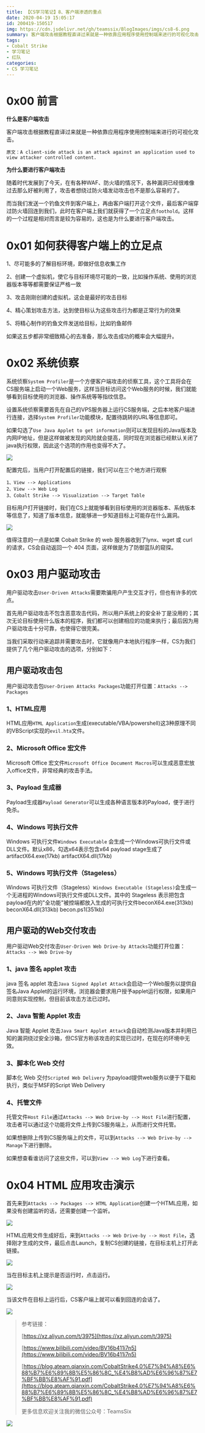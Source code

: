 ```yaml
---
title: 【CS学习笔记】8、客户端渗透的重点
date: 2020-04-19 15:05:17
id: 200419-150517
img: https://cdn.jsdelivr.net/gh/teamssix/BlogImages/imgs/cs8-6.png
summary: 客户端攻击根据教程直译过来就是一种依靠应用程序使用控制端来进行的可视化攻击。
tags:
- Cobalt Strike
- 学习笔记
- 红队
categories:
- CS 学习笔记
---
```


# 0x00 前言

**什么是客户端攻击**

客户端攻击根据教程直译过来就是一种依靠应用程序使用控制端来进行的可视化攻击。

`原文：A client-side attack is an attack against an application used to view attacker controlled content.`

**为什么要进行客户端攻击**

随着时代发展到了今天，在有各种WAF、防火墙的情况下，各种漏洞已经很难像过去那么好被利用了，攻击者想绕过防火墙发动攻击也不是那么容易的了。

而当我们发送一个钓鱼文件到客户端上，再由客户端打开这个文件，最后客户端穿过防火墙回连到我们，此时在客户端上我们就获得了一个立足点`foothold`。这样的一个过程是相对而言是较为容易的，这也是为什么要进行客户端攻击。

<!--more-->

# 0x01 如何获得客户端上的立足点

1、尽可能多的了解目标环境，即做好信息收集工作

2、创建一个虚拟机，使它与目标环境尽可能的一致，比如操作系统、使用的浏览器版本等等都需要保证严格一致

3、攻击刚刚创建的虚拟机，这会是最好的攻击目标

4、精心策划攻击方法，达到使目标认为这些攻击行为都是正常行为的效果

5、将精心制作的钓鱼文件发送给目标，比如钓鱼邮件

如果这五步都非常细致精心的去准备，那么攻击成功的概率会大幅提升。

# 0x02 系统侦察

系统侦察`System Profiler`是一个方便客户端攻击的侦察工具，这个工具将会在CS服务端上启动一个Web服务，这样当目标访问这个Web服务的时候，我们就能够看到目标使用的浏览器、操作系统等等指纹信息。

设置系统侦察需要首先在自己的VPS服务器上运行CS服务端，之后本地客户端进行连接，选择`System Profiler`功能模块，配置待跳转的URL等信息即可。

如果勾选了`Use Java Applet to get information`则可以发现目标的Java版本及内网IP地址，但是这样做被发现的风险就会提高，同时现在浏览器已经默认关闭了java执行权限，因此这个选项的作用也变得不大了。

![](https://cdn.jsdelivr.net/gh/teamssix/BlogImages/imgs/cs8-1.png)

配置完后，当用户打开配置后的链接，我们可以在三个地方进行观察

```
1、View --> Applications
2、View --> Web Log
3、Cobalt Strike --> Visualization --> Target Table
```

目标用户打开链接时，我们在CS上就能够看到目标使用的浏览器版本、系统版本等信息了，知道了版本信息，就能够进一步知道目标上可能存在什么漏洞。

![](https://cdn.jsdelivr.net/gh/teamssix/BlogImages/imgs/cs8-2.png)

值得注意的一点是如果 Cobalt Strike 的 web 服务器收到了lynx、wget 或 curl 的请求，CS会自动返回一个 404 页面，这样做是为了防御蓝队的窥探。

# 0x03 用户驱动攻击

用户驱动攻击`User-Driven Attacks`需要欺骗用户产生交互才行，但也有许多的优点。

首先用户驱动攻击不包含恶意攻击代码，所以用户系统上的安全补丁是没用的；其次无论目标使用什么版本的程序，我们都可以创建相应的功能来执行；最后因为用户驱动攻击十分可靠，也使得它很完美。

当我们采取行动来追踪并需要攻击时，它就像用户本地执行程序一样，CS为我们提供了几个用户驱动攻击的选项，分别如下：

## 用户驱动攻击包

用户驱动攻击包`User-Driven Attacks Packages`功能打开位置：`Attacks --> Packages`

### 1、HTML应用

HTML应用`HTML Application`生成(executable/VBA/powershell)这3种原理不同的VBScript实现的`evil.hta`文件。

### 2、Microsoft Office 宏文件

Microsoft Office 宏文件`Microsoft Office Document Macros`可以生成恶意宏放入office文件，非常经典的攻击手法。

### 3、Payload 生成器

Payload生成器`Payload Generator`可以生成各种语言版本的Payload，便于进行免杀。

### 4、Windows 可执行文件

Windows 可执行文件`Windows Executable` 会生成一个Windows可执行文件或DLL文件。默认x86，勾选x64表示包含x64 payload stage生成了artifactX64.exe(17kb) artifactX64.dll(17kb)

### 5、Windows 可执行文件（Stageless）

Windows 可执行文件（Stageless）`Windows Executable (Stageless)`会生成一个无进程的Windows可执行文件或DLL文件。其中的 Stageless 表示把包含payload在内的"全功能"被控端都放入生成的可执行文件beconX64.exe(313kb) beconX64.dll(313kb) becon.ps1(351kb)

## 用户驱动的Web交付攻击

用户驱动Web交付攻击`User-Driven Web Drive-by Attacks`功能打开位置：`Attacks --> Web Drive-by`

### 1、java 签名 applet 攻击

java 签名 applet 攻击`Java Signed Applet Attack`会启动一个Web服务以提供自签名Java Applet的运行环境，浏览器会要求用户授予applet运行权限，如果用户同意则实现控制，但目前该攻击方法已过时。

### 2、Java 智能 Applet 攻击

Java 智能 Applet 攻击`Java Smart Applet Attack`会自动检测Java版本并利用已知的漏洞绕过安全沙箱，但CS官方称该攻击的实现已过时，在现在的环境中无效。

### 3、脚本化 Web 交付

脚本化 Web 交付`Scripted Web Delivery` 为payload提供web服务以便于下载和执行，类似于MSF的Script Web Delivery

### 4、托管文件

托管文件`Host File`通过`Attacks --> Web Drive-by --> Host File`进行配置，攻击者可以通过这个功能将文件上传到CS服务端上，从而进行文件托管。

如果想删除上传到CS服务端上的文件，可以到`Attacks --> Web Drive-by --> Manage`下进行删除。

如果想查看谁访问了这些文件，可以到`View --> Web Log`下进行查看。

# 0x04 HTML 应用攻击演示

首先来到`Attacks --> Packages --> HTML Application`创建一个HTML应用，如果没有创建监听的话，还需要创建一个监听。

![](https://cdn.jsdelivr.net/gh/teamssix/BlogImages/imgs/cs8-3.png)

HTML应用文件生成好后，来到`Attacks --> Web Drive-by --> Host File`，选择刚才生成的文件，最后点击Launch，复制CS创建的链接，在目标主机上打开此链接。

![](https://cdn.jsdelivr.net/gh/teamssix/BlogImages/imgs/cs8-4.png)

当在目标主机上提示是否运行时，点击运行。

![](https://cdn.jsdelivr.net/gh/teamssix/BlogImages/imgs/cs8-5.png)

当该文件在目标上运行后，CS客户端上就可以看到回连的会话了。

![](https://cdn.jsdelivr.net/gh/teamssix/BlogImages/imgs/cs8-6.png)

> 参考链接：
>
> [https://xz.aliyun.com/t/3975](https://xz.aliyun.com/t/3975)
>
> [https://www.bilibili.com/video/BV16b411i7n5](https://www.bilibili.com/video/BV16b411i7n5)
>
> [https://blog.ateam.qianxin.com/CobaltStrike4.0%E7%94%A8%E6%88%B7%E6%89%8B%E5%86%8C_%E4%B8%AD%E6%96%87%E7%BF%BB%E8%AF%91.pdf](https://blog.ateam.qianxin.com/CobaltStrike4.0%E7%94%A8%E6%88%B7%E6%89%8B%E5%86%8C_%E4%B8%AD%E6%96%87%E7%BF%BB%E8%AF%91.pdf)
>
> 更多信息欢迎关注我的微信公众号：TeamsSix

![](https://cdn.jsdelivr.net/gh/teamssix/BlogImages/imgs/TeamsSix_Subscription_Logo2.png)